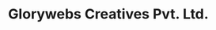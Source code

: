 ---
title: "Glorywebs Creatives Pvt. Ltd."
url: /harrisburg/glorywebs-creatives-pvt-ltd/
shop: computer
---